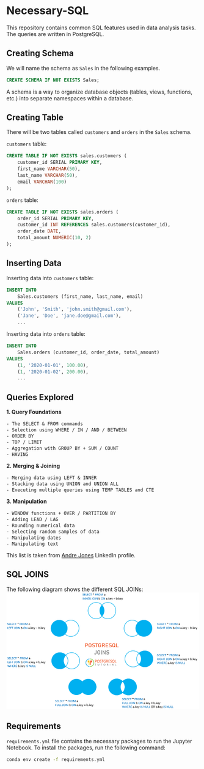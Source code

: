 # Necessary-SQL
This repository contains common SQL features used in data analysis tasks. The queries are written in PostgreSQL.

## Creating Schema
We will name the schema as `Sales` in the following examples.
```sql
CREATE SCHEMA IF NOT EXISTS Sales;
```
A schema is a way to organize database objects (tables, views, functions, etc.) into separate namespaces within a database. 

## Creating Table
There will be two tables called `customers` and `orders` in the `Sales` schema.

`customers` table:
```sql
CREATE TABLE IF NOT EXISTS sales.customers (
    customer_id SERIAL PRIMARY KEY,
    first_name VARCHAR(50),
    last_name VARCHAR(50),
    email VARCHAR(100)
);
```
`orders` table:
```sql
CREATE TABLE IF NOT EXISTS sales.orders (
    order_id SERIAL PRIMARY KEY,
    customer_id INT REFERENCES sales.customers(customer_id),
    order_date DATE,
    total_amount NUMERIC(10, 2)
);
```

## Inserting Data
Inserting data into `customers` table:
```sql
INSERT INTO 
    Sales.customers (first_name, last_name, email)
VALUES 
    ('John', 'Smith', 'john.smith@gmail.com'),
    ('Jane', 'Doe', 'jane.doe@gmail.com'),
    ...
```
Inserting data into `orders` table:
```sql  
INSERT INTO 
    Sales.orders (customer_id, order_date, total_amount)
VALUES 
    (1, '2020-01-01', 100.00),
    (1, '2020-01-02', 200.00),
    ...
```

## Queries Explored

**1. Query Foundations**

    - The SELECT & FROM commands
    - Selection using WHERE / IN / AND / BETWEEN
    - ORDER BY
    - TOP / LIMIT
    - Aggregation with GROUP BY + SUM / COUNT
    - HAVING

**2. Merging & Joining**

    - Merging data using LEFT & INNER
    - Stacking data using UNION and UNION ALL
    - Executing multiple queries using TEMP TABLES and CTE

**3. Manipulation**

    - WINDOW functions + OVER / PARTITION BY
    - Adding LEAD / LAG
    - Rounding numerical data
    - Selecting random samples of data
    - Manipulating dates
    - Manipulating text

This list is taken from [Andre Jones](https://www.linkedin.com/in/andrew-jones-dsi/) LinkedIn profile.

## SQL JOINS
The following diagram shows the different SQL JOINs:
![SQL JOINS](images/PostgreSQL-Joins.png)

## Requirements
`requirements.yml` file contains the necessary packages to run the Jupyter Notebook. To install the packages, run the following command:
```bash
conda env create -f requirements.yml
```

